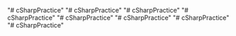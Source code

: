 "# cSharpPractice" 
"# cSharpPractice" 
"# cSharpPractice" 
"# cSharpPractice" 
"# cSharpPractice" 
"# cSharpPractice" 
"# cSharpPractice" 
"# cSharpPractice" 
